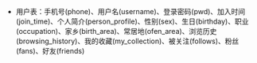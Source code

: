 * 用户表：手机号(phone)、用户名(username)、登录密码(pwd)、加入时间(join_time)、个人简介(person_profile)、性别(sex)、生日(birthday)、职业(occupation)、家乡(birth_area)、常居地(ofen_area)、浏览历史(browsing_history)、我的收藏(my_collection)、被关注(follows)、粉丝(fans)、好友(friends)
